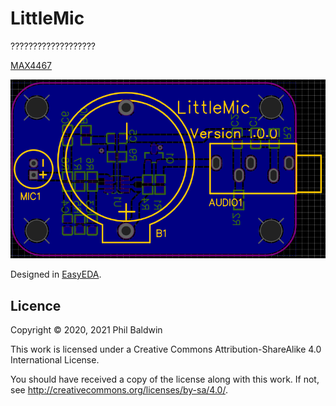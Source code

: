 # LittleMic

???????????????????

[MAX4467](https://datasheets.maximintegrated.com/en/ds/MAX4465-MAX4469.pdf)



![./Capture.png](./Capture.png)

Designed in [EasyEDA](https://easyeda.com/).

## Licence

Copyright © 2020, 2021 Phil Baldwin

This work is licensed under a Creative Commons Attribution-ShareAlike 4.0 International License.

You should have received a copy of the license along with this work. If not, see <http://creativecommons.org/licenses/by-sa/4.0/>.
